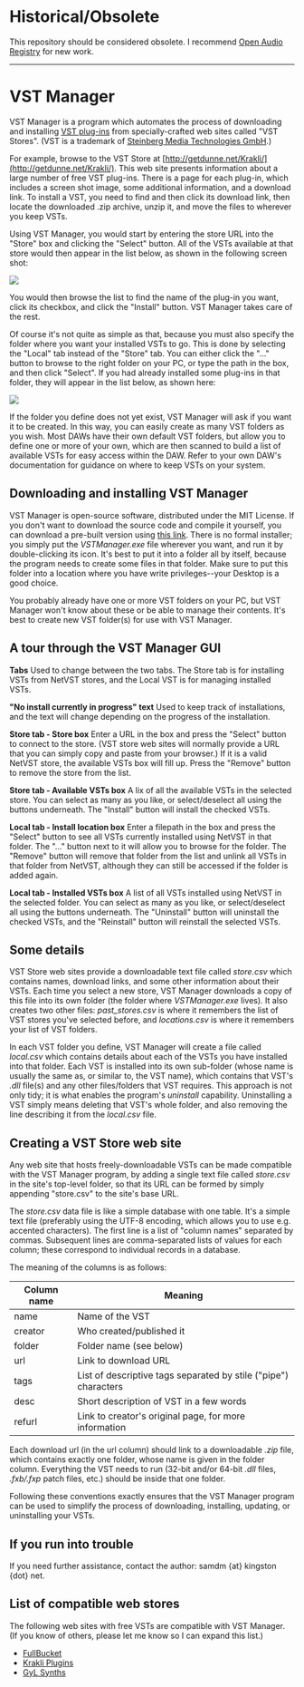 # Historical/Obsolete #

This repository should be considered obsolete. I recommend [Open Audio Registry](https://github.com/open-audio-stack/open-audio-stack-registry) for new work.

-----

# VST Manager #

VST Manager is a program which automates the process of downloading and installing [VST plug-ins](https://en.wikipedia.org/wiki/Virtual_Studio_Technology "VST plug-ins") from specially-crafted web sites called "VST Stores". (VST is a trademark of [Steinberg Media Technologies GmbH](https://www.steinberg.net "Steinberg").)

For example, browse to the VST Store at [http://getdunne.net/Krakli/](http://getdunne.net/Krakli/). This web site presents information about a large number of free VST plug-ins. There is a page for each plug-in, which includes a screen shot image, some additional information, and a download link. To install a VST, you need to find and then click its download link, then locate the downloaded .zip archive, unzip it, and move the files to wherever you keep VSTs.

Using VST Manager, you would start by entering the store URL into the "Store" box and clicking the "Select" button. All of the VSTs available at that store would then appear in the list below, as shown in the following screen shot:

![](img/ss1.png)

You would then browse the list to find the name of the plug-in you want, click its checkbox, and click the "Install" button. VST Manager takes care of the rest.

Of course it's not quite as simple as that, because you must also specify the folder where you want your installed VSTs to go. This is done by selecting the "Local" tab instead of the "Store" tab. You can either click the "..." button to browse to the right folder on your PC, or type the path in the box, and then click "Select". If you had already installed some plug-ins in that folder, they will appear in the list below, as shown here:

![](img/ss2.png)

If the folder you define does not yet exist, VST Manager will ask if you want it to be created. In this way, you can easily create as many VST folders as you wish. Most DAWs have their own default VST folders, but allow you to define one or more of your own, which are then scanned to build a list of available VSTs for easy access within the DAW. Refer to your own DAW's documentation for guidance on where to keep VSTs on your system.

## Downloading and installing VST Manager ##

VST Manager is open-source software, distributed under the MIT License. If you don't want to download the source code and compile it yourself, you can download a pre-built version using [this link](https://github.com/sdunnemucklow/VSTManager/blob/master/prebuilt/VSTManager.exe?raw=true). There is no formal installer; you simply put the *VSTManager.exe* file wherever you want, and run it by double-clicking its icon. It's best to put it into a folder all by itself, because the program needs to create some files in that folder. Make sure to put this folder into a location where you have write privileges--your Desktop is a good choice.

You probably already have one or more VST folders on your PC, but VST Manager won't know about these or be able to manage their contents. It's best to create new VST folder(s) for use with VST Manager.

## A tour through the VST Manager GUI ##

**Tabs**
Used to change between the two tabs. The Store tab is for installing VSTs from NetVST stores, and the Local VST is for managing installed VSTs.

**"No install currently in progress" text**
Used to keep track of installations, and the text will change depending on the progress of the installation.

**Store tab - Store box**
Enter a URL in the box and press the "Select" button to connect to the store. (VST store  web sites will normally provide a URL that you can simply copy and paste from your browser.) If it is a valid NetVST store, the available VSTs box will fill up. Press the "Remove" button to remove the store from the list.

**Store tab - Available VSTs box**
A lix of all the available VSTs in the selected store. You can select as many as you like, or select/deselect all using the buttons underneath. The "Install" button will install the checked VSTs.

**Local tab - Install location box**
Enter a filepath in the box and press the "Select" button to see all VSTs currently installed using NetVST in that folder. The "..." button next to it will allow you to browse for the folder. The "Remove" 
button will remove that folder from the list and unlink all VSTs in that folder from NetVST, although they can still be accessed if the folder is added again.

**Local tab - Installed VSTs box**
A list of all VSTs installed using NetVST in the selected folder. You can select as many as you like, or select/deselect all using the buttons underneath. The "Uninstall" button will uninstall the checked VSTs, and the "Reinstall" button will reinstall the selected VSTs.

## Some details ##

VST Store web sites provide a downloadable text file called *store.csv* which contains names, download links, and some other information about their VSTs. Each time you select a new store, VST Manager downloads a copy of this file into its own folder (the folder where *VSTManager.exe* lives). It also creates two other files: *past_stores.csv* is where it remembers the list of VST stores you've selected before, and *locations.csv* is where it remembers your list of VST folders.

In each VST folder you define, VST Manager will create a file called *local.csv* which contains details about each of the VSTs you have installed into that folder. Each VST is installed into its own sub-folder (whose name is usually the same as, or similar to, the VST name), which contains that VST's *.dll* file(s) and any other files/folders that VST requires. This approach is not only tidy; it is what enables the program's *uninstall* capability. Uninstalling a VST simply means deleting that VST's whole folder, and also removing the line describing it from the *local.csv* file.

## Creating a VST Store web site ##
Any web site that hosts freely-downloadable VSTs can be made compatible with the VST Manager program, by adding a single text file called *store.csv* in the site's top-level folder, so that its URL can be formed by simply appending "store.csv" to the site's base URL.

The *store.csv* data file is like a simple database with one table. It's a simple text file (preferably using the UTF-8 encoding, which allows you to use e.g. accented characters). The first line is a list of "column names" separated by commas. Subsequent lines are comma-separated lists of values for each column; these correspond to individual records in a database.

The meaning of the columns is as follows:

| Column name | Meaning |
| ----------- | ------- |
| name | Name of the VST |
| creator | Who created/published it |
| folder | Folder name (see below) |
| url | Link to download URL |
| tags | List of descriptive tags separated by stile ("pipe") characters |
| desc | Short description of VST in a few words |
| refurl | Link to creator's original page, for more information |

Each download url (in the url column) should link to a downloadable *.zip* file, which contains exactly one folder, whose name is given in the folder column. Everything the VST needs to run (32-bit and/or 64-bit *.dll* files, *.fxb/.fxp* patch files, etc.) should be inside that one folder.

Following these conventions exactly ensures that the VST Manager program can be used to simplify the process of downloading, installing, updating, or uninstalling your VSTs.


## If you run into trouble ##

If you need further assistance, contact the author: samdm {at} kingston {dot} net.


## List of compatible web stores ##

The following web sites with free VSTs are compatible with VST Manager. (If you know of others, please let me know so I can expand this list.)
- [FullBucket](https://www.fullbucket.de/music "FullBucket.de")
- [Krakli Plugins](http://getdunne.net/Krakli "Krakli Plugins Repository")
- [GyL Synths](http://getdunne.net/GyL "GyL Synths VST collection")

